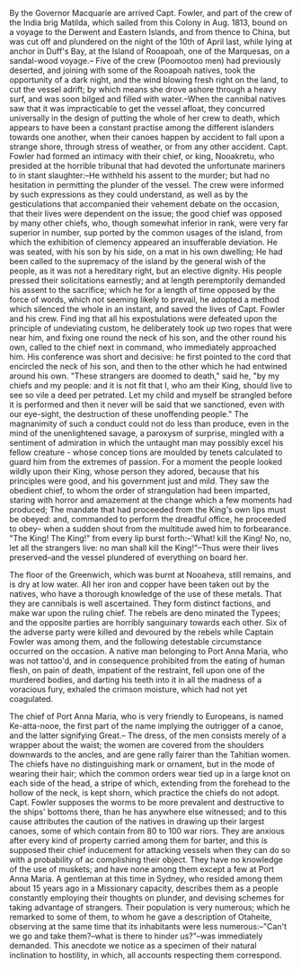   By the Governor Macquarie are arrived Capt. Fowler, and part of the crew of the India brig Matilda, which sailed from this Colony in Aug. 1813, bound on a voyage to the Derwent and Eastern Islands, and from thence to China, but was cut off and plundered on the night of the 10th of April last, while lying at anchor in Duff's Bay, at the Island of Rooapoah, one of the Marquesas, on a sandal-wood voyage.– Five of the crew (Poomootoo men) had previously deserted, and joining with some of the Rooapoah natives, took the opportunity of a dark night, and the wind blowing fresh right on the land, to cut the vessel adrift; by which means she drove ashore through a heavy surf, and was soon bilged and filled with water.–When the cannibal natives saw that it was impracticable to get the vessel afloat, they concurred universally in the design of putting the whole of her crew to death, which appears to have been a constant practise among the different islanders towards one another, when their canoes happen by accident to fall upon a strange shore, through stress of weather, or from any other accident. Capt. Fowler had formed an intimacy with their chief, or king, Nooakretu, who presided at the horrible tribunal that had devoted the unfortunate mariners to in stant slaughter:–He withheld his assent to the murder; but had no hesitation in permitting the plunder of the vessel. The crew were informed by such expressions as they could understand, as well as by the gesticulations that accompanied their vehement debate on the occasion, that their lives were dependent on the issue; the good chief was opposed by many other chiefs, who, though somewhat inferior in rank, were very far superior in number, sup ported by the common usages of the island, from which the exhibition of clemency appeared an insufferable deviation. He was seated, with his son by his side, on a mat in his own dwelling; He had been called to the supremacy of the island by the general wish of the people, as it was not a hereditary right, but an elective dignity. His people pressed their solicitations earnestly; and at length peremptorily demanded his assent to the sacrifice; which he for a length of time opposed by the force of words, which not seeming likely to prevail, he adopted a method which silenced the whole in an instant, and saved the lives of Capt. Fowler and his crew. Find ing that all his expostulations were defeated upon the principle of undeviating custom, he deliberately took up two ropes that were near him, and fixing one round the neck of his son, and the other round his own, called to the chief next in command, who immediately approached him. His conference was short and decisive: he first pointed to the cord that encircled the neck of his son, and then to the other which he had entwined around his own. "These strangers are doomed to death," said he, "by my chiefs and my people: and it is not fit that I, who am their King, should live to see so vile a deed per petrated. Let my child and myself be strangled before it is performed and then it never will be said that we sanctioned, even with our eye-sight, the destruction of these unoffending people." The magnanimity of such a conduct could not do less than produce, even in the mind of the unenlightened savage, a paroxysm of surprise, mingled with a sentiment of admiration in which the untaught man may possibly excel his fellow creature - whose concep tions are moulded by tenets calculated to guard him from the extremes of passion. For a moment the people looked wildly upon their King, whose person they adored, because that his principles were good, and his government just and mild. They saw the obedient chief, to whom the order of strangulation had been imparted, staring with horror and amazement at the change which a few moments had produced; The mandate that had proceeded from the King's own lips must be obeyed: and, commanded to perform the dreadful office, he proceeded to obey– when a sudden shout from the multitude awed him to forbearance. "The King! The King!" from every lip burst forth:–'What! kill the King! No, no, let all the strangers live: no man shall kill the King!"–Thus were their lives preserved–and the vessel plundered of everything on board her.  The floor of the Greenwich, which was burnt at Nooaheva, still remains, and is dry at low water. All her iron and copper have been taken out by the natives, who have a thorough knowledge of the use of these metals. That they are cannibals is well ascertained. They form distinct factions, and make war upon the ruling chief. The rebels are deno minated the Typees; and the opposite parties are horribly sanguinary towards each other. Six of the adverse party were killed and devoured by the rebels while Captain Fowler was among them, and the following detestable circumstance occurred on the occasion. A native man belonging to Port Anna Maria, who was not tattoo'd, and in consequence prohibited from the eating of human flesh, on pain of death, impatient of the restraint, fell upon one of the murdered bodies, and darting his teeth into it in all the madness of a voracious fury, exhaled the crimson moisture, which had not yet coagulated.  The chief of Port Anna Maria, who is very friendly to Europeans, is named Ke-atta-nooe, the first part of the name implying the outrigger of a canoe, and the latter signifying Great.– The dress, of the men consists merely of a wrapper about the waist; the women are covered from the shoulders downwards to the ancles, and are gene rally fairer than the Tahitian women. The chiefs have no distinguishing mark or ornament, but in the mode of wearing their hair; which the common orders wear tied up in a large knot on each side of the head, a stripe of which, extending from the forehead to the hollow of the neck, is kept shorn, which practice the chiefs do not adopt. Capt. Fowler supposes the worms to be more prevalent and destructive to the ships' bottoms there, than he has anywhere else witnessed; and to this cause attributes the caution of the natives in drawing up their largest canoes, some of which contain from 80 to 100 war riors. They are anxious after every kind of property carried among them for barter, and this is supposed their chief inducement for attacking vessels when they can do so with a probability of ac complishing their object. They have no knowledge of the use of muskets; and have none among them except a few at Port Anna Maria. A gentleman at this time in Sydney, who resided among them about 15 years ago in a Missionary capacity, describes them as a people constantly employing their thoughts on plunder, and devising schemes for taking advantage of strangers. Their population is very numerous; which he remarked to some of them, to whom he gave a description of Otaheite, observing at the same time that its inhabitants were less numerous:–"Can't we go and take them?–what is there to hinder us?"–was immediately demanded. This anecdote we notice as a specimen of their natural inclination to hostility, in which, all accounts respecting them correspond.